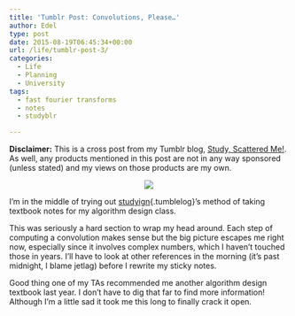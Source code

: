 ```yaml
---
title: 'Tumblr Post: Convolutions, Please…'
author: Edel
type: post
date: 2015-08-19T06:45:34+00:00
url: /life/tumblr-post-3/
categories:
  - Life
  - Planning
  - University
tags:
  - fast fourier transforms
  - notes
  - studyblr

---
```

**Disclaimer:** This is a cross post from my Tumblr blog, [Study, Scattered Me!][1]. As well, any products mentioned in this post are not in any way sponsored (unless stated) and my views on those products are my own.

<center>
  <img src="http://ift.tt/1Jq5r4U" />
</center>

I’m in the middle of trying out [studyign][2]{.tumblelog}’s method of taking textbook notes for my algorithm design class.

This was seriously a hard section to wrap my head around. Each step of computing a convolution makes sense but the big picture escapes me right now, especially since it involves complex numbers, which I haven’t touched those in years. I’ll have to look at other references in the morning (it’s past midnight, I blame jetlag) before I rewrite my sticky notes.

Good thing one of my TAs recommended me another algorithm design textbook last year. I don’t have to dig that far to find more information! Although I’m a little sad it took me this long to finally crack it open.

<ol class="footnote">
</ol>

 [1]: http://ift.tt/1WuOkm4
 [2]: http://ift.tt/1dSwibY